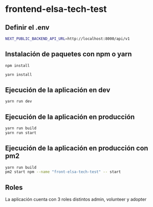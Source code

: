 # frontend-elsa-tech-test

## Definir el .env
```bash
NEXT_PUBLIC_BACKEND_API_URL=http://localhost:8000/api/v1
```


## Instalación de paquetes con npm o yarn
```bash
npm install
```
```bash
yarn install
```

## Ejecución de la aplicación en dev
```bash
yarn run dev
```

## Ejecución de la aplicación en producción
```bash
yarn run build
yarn run start
```

## Ejecución de la aplicación en producción con pm2
```bash
yarn run build
pm2 start npm --name "front-elsa-tech-test" -- start
```

## Roles
La aplicación cuenta con 3 roles distintos admin, volunteer y adopter